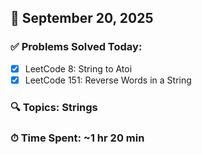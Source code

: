 ## 📅 September 20, 2025

### ✅ Problems Solved Today:
- [x] LeetCode 8: String to Atoi
- [x] LeetCode 151: Reverse Words in a String

### 🔍 Topics: Strings  
### ⏱ Time Spent: ~1 hr 20 min
